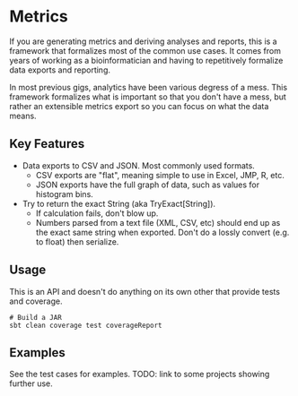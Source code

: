 # Metrics

If you are generating metrics and deriving analyses and reports, this is
a framework that formalizes most of the common use cases. It comes from
years of working as a bioinformatician and having to repetitively
formalize data exports and reporting.

In most previous gigs, analytics have been various degress of a mess.
This framework formalizes what is important so that you don't have a mess,
but rather an extensible metrics export so you can focus on what the data
means. 

## Key Features

- Data exports to CSV and JSON. Most commonly used formats.
  * CSV exports are "flat", meaning simple to use in Excel, JMP, R, etc.
  * JSON exports have the full graph of data, such as values for histogram bins.
- Try to return the exact String (aka TryExact[String]).
   * If calculation fails, don't blow up. 
   * Numbers parsed from a text file (XML, CSV, etc) should end up as the exact same string when exported. Don't do a lossly convert (e.g. to float) then serialize.

## Usage

This is an API and doesn't do anything on its own other that provide tests and coverage.

```
# Build a JAR
sbt clean coverage test coverageReport
```

## Examples

See the test cases for examples. TODO: link to some projects showing
further use.